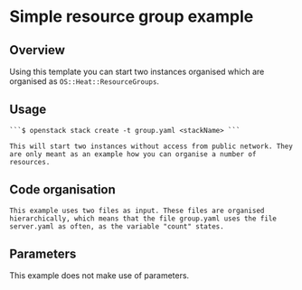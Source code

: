 # Simple resource group example

## Overview

Using this template you can start two instances organised which are organised as `OS::Heat::ResourceGroups`.

## Usage

    ```$ openstack stack create -t group.yaml <stackName> ```

    This will start two instances without access from public network. They are only meant as an example how you can organise a number of resources.

## Code organisation
    
    This example uses two files as input. These files are organised hierarchically, which means that the file group.yaml uses the file server.yaml as often, as the variable "count" states.

## Parameters

This example does not make use of parameters.
